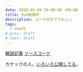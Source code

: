 ```yaml
---
date: 2018-05-09 20:00:00 +09:00
title: Vue勉強中
description: コード付きでうれしい
tags:
  - VueJS
# prev: draft
# next: draft
---
```


[解説記事](http://techblog.kayac.com/pure-js-app)
[ソースコード](https://github.com/hystking/pure-js-app-demo/blob/master/js/app.js)

カヤックの人。[いろいろ公開してる](https://github.com/ken39arg?tab=repositories)。


